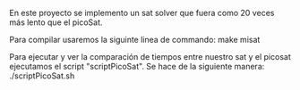 En este proyecto se implemento un sat solver que fuera como 20 veces más lento que el picoSat.

Para compilar usaremos la siguinte linea de commando:
    make misat

Para ejecutar y ver la comparación de tiempos entre nuestro sat y el picosat ejecutamos el script "scriptPicoSat".
Se hace de la siguiente manera:
    ./scriptPicoSat.sh